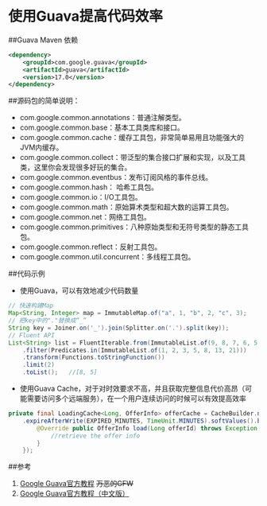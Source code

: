 # 使用Guava提高代码效率

##Guava Maven 依赖

~~~xml
<dependency>
    <groupId>com.google.guava</groupId>
    <artifactId>guava</artifactId>
    <version>17.0</version>
</dependency>
~~~

##源码包的简单说明：
* com.google.common.annotations：普通注解类型。
* com.google.common.base：基本工具类库和接口。
* com.google.common.cache：缓存工具包，非常简单易用且功能强大的JVM内缓存。
* com.google.common.collect：带泛型的集合接口扩展和实现，以及工具类，这里你会发现很多好玩的集合。
* com.google.common.eventbus：发布订阅风格的事件总线。
* com.google.common.hash： 哈希工具包。
* com.google.common.io：I/O工具包。
* com.google.common.math：原始算术类型和超大数的运算工具包。
* com.google.common.net：网络工具包。
* com.google.common.primitives：八种原始类型和无符号类型的静态工具包。
* com.google.common.reflect：反射工具包。
* com.google.common.util.concurrent：多线程工具包。


##代码示例

* 使用Guava，可以有效地减少代码数量

~~~java
// 快速构建Map
Map<String, Integer> map = ImmutableMap.of("a", 1, "b", 2, "c", 3);
// 把key中的"."替换成“_”
String key = Joiner.on('_').join(Splitter.on('.').split(key));
// Fluent API
List<String> list = FluentIterable.from(ImmutableList.of(9, 8, 7, 6, 5, 4, 3, 2, 1, 0))
    .filter(Predicates.in(ImmutableList.of(1, 2, 3, 5, 8, 13, 21)))
    .transform(Functions.toStringFunction())
    .limit(2)
    .toList();   //[8, 5]
~~~

* 使用Guava Cache，对于对时效要求不高，并且获取完整信息代价高昂（可能需要访问多个远端服务），在一个用户连续访问的时候可以有效提高效率

~~~java
private final LoadingCache<Long, OfferInfo> offerCache = CacheBuilder.newBuilder()
    .expireAfterWrite(EXPIRED_MINUTES, TimeUnit.MINUTES).softValues().build(new CacheLoader<Long, OfferInfo>() {
        @Override public OfferInfo load(Long offerId) throws Exception {
            //retrieve the offer info
        }
    });
~~~

##参考
1. [Google Guava官方教程](http://code.google.com/p/guava-libraries/wiki/GuavaExplained) <del>万恶的GFW</del>
2. [Google Guava官方教程（中文版）](http://ifeve.com/google-guava/)
